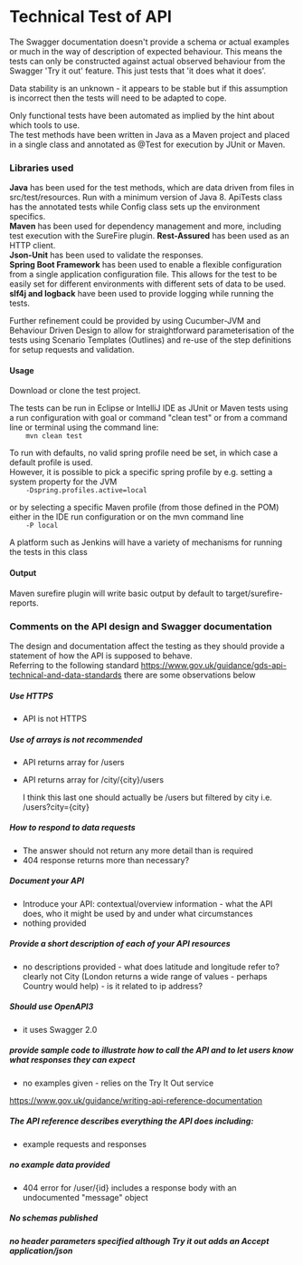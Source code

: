 # Technical Test of API

The Swagger documentation doesn't provide a schema or actual examples or much in the way of description of expected behaviour. This means the tests can only be constructed against actual observed behaviour from the Swagger 'Try it out' feature.  This just tests that 'it does what it does'.<br>

Data stability is an unknown - it appears to be stable but if this assumption is incorrect then the tests will need to be adapted to cope.<br>

Only functional tests have been automated as implied by the hint about which tools to use.<br>
The test methods have been written in Java as a Maven project and placed in a single class and annotated as @Test for execution by JUnit or Maven.<br>

### Libraries used
**Java** has been used for the test methods, which are data driven from files in src/test/resources. Run with a minimum version of Java 8. 
ApiTests class has the annotated tests while Config class sets up the environment specifics.<br>
**Maven** has been used for dependency management and more, including test execution with the SureFire plugin.
**Rest-Assured** has been used as an HTTP client.<br>
**Json-Unit** has been used to validate the responses.<br>
**Spring Boot Framework** has been used to enable a flexible configuration from a single application configuration file. This allows for the test to be easily set for different environments with different sets of data to be used.<br> 
**slf4j and logback** have been used to provide logging while running the tests.<br>

Further refinement could be provided by using Cucumber-JVM and Behaviour Driven Design to allow for straightforward parameterisation of the tests using Scenario Templates (Outlines)
and re-use of the step definitions for setup requests and validation.<br>

#### Usage

Download or clone the test project.<br>

The tests can be run in Eclipse or IntelliJ IDE as JUnit or Maven tests using a run configuration with goal or command "clean test" or from a command line or terminal using the command line: <br>
`    mvn clean test`

To run with defaults, no valid spring profile need be set, in which case a default profile is used.<br>
However, it is possible to pick a specific spring profile by e.g. setting a system property for the JVM<br>
`    -Dspring.profiles.active=local`

or by selecting a specific Maven profile (from those defined in the POM) either in the IDE run configuration or on the mvn command line<br>
`    -P local`

A platform such as Jenkins will have a variety of mechanisms for running the tests in this class <br>

#### Output
Maven surefire plugin will write basic output by default to target/surefire-reports.<br>


### Comments on the API design and Swagger documentation
The design and documentation affect the testing as they should provide a statement of how the API is supposed to behave.<br>
Referring to the following standard https://www.gov.uk/guidance/gds-api-technical-and-data-standards there are some observations below<br>

##### Use HTTPS<br>
  * API is not HTTPS<br>

##### Use of arrays is not recommended<br>
  * API returns array for /users<br>
  * API returns array for /city/{city}/users<br>
	
	I think this last one should actually be /users but filtered by city i.e. /users?city={city}<br>

##### How to respond to data requests<br>
  * The answer should not return any more detail than is required<br>
  * 404 response returns more than necessary?<br>


##### Document your API<br>
  * Introduce your API: contextual/overview information - what the API does, who it might be used by and under what circumstances<br>
  * nothing provided<br>
##### Provide a short description of each of your API resources <br>
  * no descriptions provided - what does latitude and longitude refer to?  clearly not City (London returns a wide range of values - perhaps Country would help) - is it related to ip address?<br>
##### Should use OpenAPI3<br>
  * it uses Swagger 2.0<br>
##### provide sample code to illustrate how to call the API and to let users know what responses they can expect<br>
  * no examples given - relies on the Try It Out service<br>
	
https://www.gov.uk/guidance/writing-api-reference-documentation<br>
##### The API reference describes everything the API does including:<br>
  * example requests and responses<br>
##### no example data provided<br>
  * 404 error for /user/{id} includes a response body with an undocumented "message" object<br>


##### No schemas published<br>
##### no header parameters specified although Try it out adds an Accept application/json<br>

